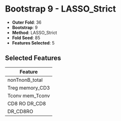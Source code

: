 # Bootstrap 9 - LASSO_Strict

- **Outer Fold**: 36
- **Bootstrap**: 9
- **Method**: LASSO_Strict
- **Fold Seed**: 85
- **Features Selected**: 5

## Selected Features

| Feature |
|---------|
| nonTnonB_total |
| Treg memory_CD3 |
| Tconv mem_Tconv |
| CD8 RO DR_CD8 |
| DR_CD8RO |
